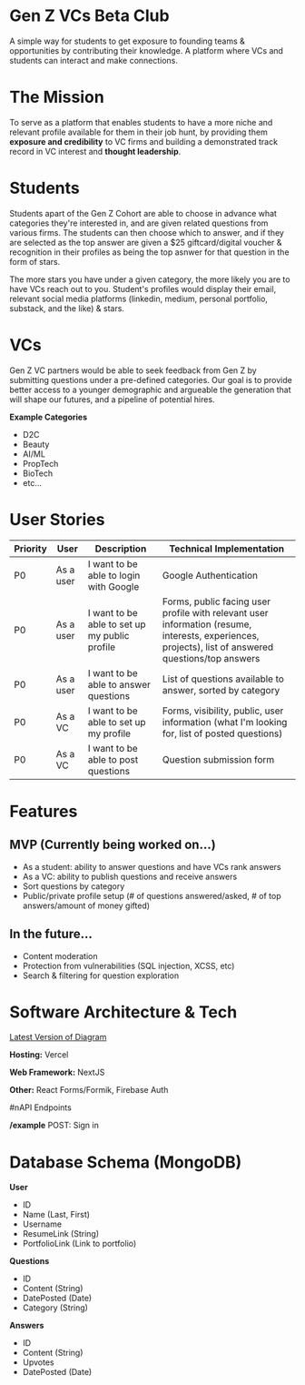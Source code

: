 # **Gen Z VCs Beta Club**

A simple way for students to get exposure to founding teams &amp; opportunities by contributing their knowledge. A platform where VCs and students can interact and make connections.

# The Mission

To serve as a platform that enables students to have a more niche and relevant profile available for them in their job hunt, by providing them **exposure and credibility** to VC firms and building a demonstrated track record in VC interest and **thought leadership**.

# Students

Students apart of the Gen Z Cohort are able to choose in advance what categories they're interested in, and are given related questions from various firms. The students can then choose which to answer, and if they are selected as the top answer are given a $25 giftcard/digital voucher & recognition in their profiles as being the top asnwer for that question in the form of stars. 

The more stars you have under a given category, the more likely you are to have VCs reach out to you. Student's profiles would display their email, relevant social media platforms (linkedin, medium, personal portfolio, substack, and the like) & stars.

# VCs

Gen Z VC partners would be able to seek feedback from Gen Z by submitting questions under a pre-defined categories. Our goal is to provide better access to a younger demographic and argueable the generation that will shape our futures, and a pipeline of potential hires.

**Example Categories**
- D2C
- Beauty
- AI/ML
- PropTech
- BioTech
- etc...

# User Stories

|Priority|User|Description|Technical Implementation| 
|--------|----|-----------|------------------------|
|P0|As a user|I want to be able to login with Google|Google Authentication|
|P0|As a user|I want to be able to set up my public profile| Forms, public facing user profile with relevant user information (resume, interests, experiences, projects), list of answered questions/top answers | 
|P0|As a user|I want to be able to answer questions| List of questions available to answer, sorted by category | 
|P0|As a VC|I want to be able to set up my profile| Forms, visibility, public, user information (what I'm looking for, list of posted questions) | 
|P0|As a VC |I want to be able to post questions| Question submission form | 

# Features

## MVP (Currently being worked on...)
- As a student: ability to answer questions and have VCs rank answers
- As a VC: ability to publish questions and receive answers
- Sort questions by category
- Public/private profile setup (# of questions answered/asked, # of top answers/amount of money gifted)

## In the future...
- Content moderation
- Protection from vulnerabilities (SQL injection, XCSS, etc)
- Search & filtering for question exploration

# Software Architecture & Tech

[Latest Version of Diagram](https://drive.google.com/file/d/1Ws0SoNMrq2lY5mLTfs8fDZXjweX5fkO6/view?usp=sharing)

**Hosting:** Vercel

**Web Framework:** NextJS

**Other:** React Forms/Formik, Firebase Auth

#nAPI Endpoints

**/example**
POST: Sign in 

# Database Schema (MongoDB)
**User**
- ID
- Name (Last, First)
- Username
- ResumeLink (String)
- PortfolioLink (Link to portfolio)

**Questions**
- ID
- Content (String)
- DatePosted (Date)
- Category (String)

**Answers**
- ID
- Content (String)
- Upvotes
- DatePosted (Date)
